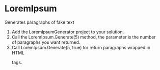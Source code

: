 # LoremIpsum
Generates paragraphs of fake text

1. Add the LoremIpsumGenerator project to your solution.
2. Call the LoremIpsum.Generate(5) method, the parameter is the number of paragraphs you want returned.
3. Call LoremIpsum.Generate(5, true) tor return paragraphs wrapped in HTML <p> tags.
